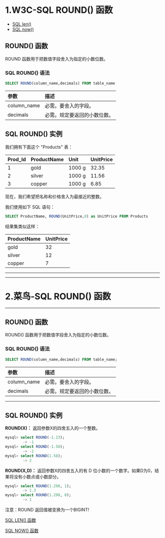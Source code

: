 # 1.W3C-SQL ROUND() 函数

- [SQL len()](https://www.w3school.com.cn/sql/sql_func_len.asp)
- [SQL now()](https://www.w3school.com.cn/sql/sql_func_now.asp)

## ROUND() 函数

ROUND 函数用于把数值字段舍入为指定的小数位数。

### SQL ROUND() 语法

```sql
SELECT ROUND(column_name,decimals) FROM table_name
```

| 参数        | 描述                         |
| :---------- | :--------------------------- |
| column_name | 必需。要舍入的字段。         |
| decimals    | 必需。规定要返回的小数位数。 |

## SQL ROUND() 实例

我们拥有下面这个 "Products" 表：

| Prod_Id | ProductName | Unit   | UnitPrice |
| :------ | :---------- | :----- | :-------- |
| 1       | gold        | 1000 g | 32.35     |
| 2       | silver      | 1000 g | 11.56     |
| 3       | copper      | 1000 g | 6.85      |

现在，我们希望把名称和价格舍入为最接近的整数。

我们使用如下 SQL 语句：

```sql
SELECT ProductName, ROUND(UnitPrice,0) as UnitPrice FROM Products
```

结果集类似这样：

| ProductName | UnitPrice |
| :---------- | :-------- |
| gold        | 32        |
| silver      | 12        |
| copper      | 7         |



----------------

--------------------



# 2.菜鸟-SQL ROUND() 函数

------

## ROUND() 函数

ROUND() 函数用于把数值字段舍入为指定的小数位数。

### SQL ROUND() 语法
```sql
SELECT ROUND(column_name,decimals) FROM table_name;
```


| 参数        | 描述                         |
| :---------- | :--------------------------- |
| column_name | 必需。要舍入的字段。         |
| decimals    | 必需。规定要返回的小数位数。 |

------

## SQL ROUND() 实例

**ROUND(X)：** 返回参数X的四舍五入的一个整数。

```sql
mysql> select ROUND(-1.23);
        -> -1
mysql> select ROUND(-1.58);
        -> -2
mysql> select ROUND(1.58);
        -> 2
```

**ROUND(X,D)：** 返回参数X的四舍五入的有 D 位小数的一个数字。如果D为0，结果将没有小数点或小数部分。

```sql
mysql> select ROUND(1.298, 1);
        -> 1.3
mysql> select ROUND(1.298, 0);
        -> 1
```

注意：ROUND 返回值被变换为一个BIGINT!

 [SQL LEN() 函数](https://www.runoob.com/sql/sql-func-len.html)

[SQL NOW() 函数](https://www.runoob.com/sql/sql-func-now.html) 